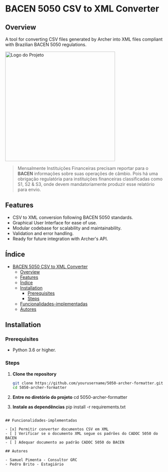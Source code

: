 # BACEN 5050 CSV to XML Converter

## Overview
A tool for converting CSV files generated by Archer into XML files compliant with Brazilian BACEN 5050 regulations.

<img src="https://athenasolucoes.com/wp-content/uploads/2020/09/logo-athena.svg" alt="Logo do Projeto" width="350"/>

> Mensalmente Instituições Financeiras precisam reportar para o **BACEN** informações sobre suas operações de câmbio. Pois há uma obrigação regulatória para instituições financeiras classificadas como S1, S2 & S3, onde devem mandatoriamente produzir esse relatório para envio.

## Features

- CSV to XML conversion following BACEN 5050 standards.
- Graphical User Interface for ease of use.
- Modular codebase for scalability and maintainability.
- Validation and error handling.
- Ready for future integration with Archer's API.

## Índice

- [BACEN 5050 CSV to XML Converter](#bacen-5050-csv-to-xml-converter)
  - [Overview](#overview)
  - [Features](#features)
  - [Índice](#índice)
  - [Installation](#installation)
    - [Prerequisites](#prerequisites)
    - [Steps](#steps)
  - [Funcionalidades-implementadas](#funcionalidades-implementadas)
  - [Autores](#autores)

## Installation

### Prerequisites

- Python 3.6 or higher.

### Steps
1. **Clone the repository**

   ```bash
   git clone https://github.com/yourusername/5050-archer-formatter.git
   cd 5050-archer-formatter

2. **Entre no diretório do projeto**
cd 5050-archer-formatter

3. **Instale as dependências**
pip install -r requirements.txt
````

## Funcionalidades-implementadas

- [x] Permitir converter documentos CSV em XML
- [ ] Verificar se o documento XML segue os padrões do CADOC 5050 do BACEN
- [ ] Adequar documento ao padrão CADOC 5050 do BACEN

## Autores

- Samuel Pimenta - Consultor GRC
- Pedro Brito - Estagiário
